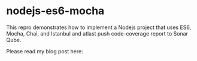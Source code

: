 # nodejs-es6-mocha

This repro demonstrates how to implement a Nodejs project that uses ES6, Mocha, Chai, and Istanbul and atlast push code-coverage report to Sonar Qube.

Please read my blog post here: 
